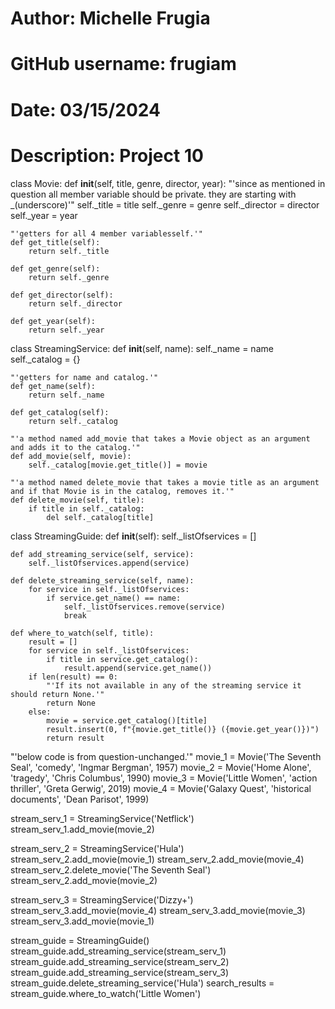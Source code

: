 # Author: Michelle Frugia
# GitHub username: frugiam
# Date: 03/15/2024
# Description: Project 10

class Movie:
    def __init__(self, title, genre, director, year):
        "'since as mentioned in question all member variable should be private. they are starting with _(underscore)'"
        self._title = title
        self._genre = genre
        self._director = director
        self._year = year

    "'getters for all 4 member variablesself.'"
    def get_title(self):
        return self._title

    def get_genre(self):
        return self._genre

    def get_director(self):
        return self._director

    def get_year(self):
        return self._year


class StreamingService:
    def __init__(self, name):
        self._name = name
        self._catalog = {}

    "'getters for name and catalog.'"
    def get_name(self):
        return self._name

    def get_catalog(self):
        return self._catalog

    "'a method named add_movie that takes a Movie object as an argument and adds it to the catalog.'"
    def add_movie(self, movie):
        self._catalog[movie.get_title()] = movie

    "'a method named delete_movie that takes a movie title as an argument and if that Movie is in the catalog, removes it.'"
    def delete_movie(self, title):
        if title in self._catalog:
            del self._catalog[title]


class StreamingGuide:
    def __init__(self):
        self._listOfservices = []

    def add_streaming_service(self, service):
        self._listOfservices.append(service)

    def delete_streaming_service(self, name):
        for service in self._listOfservices:
            if service.get_name() == name:
                self._listOfservices.remove(service)
                break

    def where_to_watch(self, title):
        result = []
        for service in self._listOfservices:
            if title in service.get_catalog():
                result.append(service.get_name())
        if len(result) == 0:
            "'If its not available in any of the streaming service it should return None.'"
            return None
        else:
            movie = service.get_catalog()[title]
            result.insert(0, f"{movie.get_title()} ({movie.get_year()})")
            return result


"'below code is from question-unchanged.'"
movie_1 = Movie('The Seventh Seal', 'comedy', 'Ingmar Bergman', 1957)
movie_2 = Movie('Home Alone', 'tragedy', 'Chris Columbus', 1990)
movie_3 = Movie('Little Women', 'action thriller', 'Greta Gerwig', 2019)
movie_4 = Movie('Galaxy Quest', 'historical documents', 'Dean Parisot', 1999)

stream_serv_1 = StreamingService('Netflick')
stream_serv_1.add_movie(movie_2)

stream_serv_2 = StreamingService('Hula')
stream_serv_2.add_movie(movie_1)
stream_serv_2.add_movie(movie_4)
stream_serv_2.delete_movie('The Seventh Seal')
stream_serv_2.add_movie(movie_2)

stream_serv_3 = StreamingService('Dizzy+')
stream_serv_3.add_movie(movie_4)
stream_serv_3.add_movie(movie_3)
stream_serv_3.add_movie(movie_1)

stream_guide = StreamingGuide()
stream_guide.add_streaming_service(stream_serv_1)
stream_guide.add_streaming_service(stream_serv_2)
stream_guide.add_streaming_service(stream_serv_3)
stream_guide.delete_streaming_service('Hula')
search_results = stream_guide.where_to_watch('Little Women')
